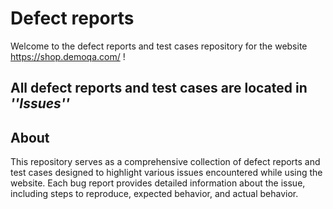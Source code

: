 # Defect reports

Welcome to the defect reports and test cases repository for the website https://shop.demoqa.com/ !

## **All defect reports and test cases are located in _''Issues''_**


## About

This repository serves as a comprehensive collection of defect reports and test cases designed to highlight various issues encountered while using the website. 
Each bug report provides detailed information about the issue, including steps to reproduce, expected behavior, and actual behavior.

